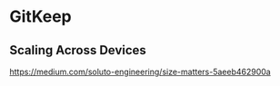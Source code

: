 # GitKeep


## Scaling Across Devices

https://medium.com/soluto-engineering/size-matters-5aeeb462900a

